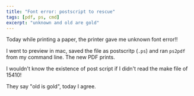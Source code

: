 ```yaml
---
title: "Font error: postscript to rescue"
tags: [pdf, ps, cmd]
excerpt: "unknown and old are gold"
---
```


Today while printing a paper, the printer gave me unknown font error!!

I went to preview in mac, saved the file as postscritp (`.ps`) and ran `ps2pdf`
from my command line. The new PDF prints. 

I wouldn't know the existence of post script if I didn't read the make file of
15410! 

They say "old is gold", today I agree.
